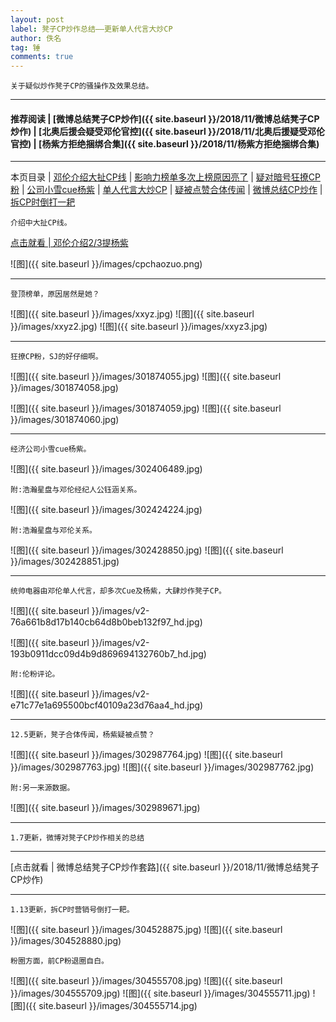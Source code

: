 ```yaml
---
layout: post
label: 凳子CP炒作总结——更新单人代言大炒CP
author: 佚名
tag: 锤
comments: true
---
```


    关于疑似炒作凳子CP的骚操作及效果总结。

---
#### 推荐阅读 \| [微博总结凳子CP炒作]({{ site.baseurl }}/2018/11/微博总结凳子CP炒作) \| [北奥后援会疑受邓伦官控]({{ site.baseurl }}/2018/11/北奥后援疑受邓伦官控) \| [杨紫方拒绝捆绑合集]({{ site.baseurl }}/2018/11/杨紫方拒绝捆绑合集) 
---

本页目录 \| [邓伦介绍大扯CP线](#dxjja) \| [影响力榜单多次上榜原因亮了](#dxjjb) \| [疑对暗号狂撩CP粉](#dxjjc) \| [公司小雪cue杨紫](#dxjjd) \| [单人代言大炒CP](#dxjje) \| [疑被点赞合体传闻](#dxjjf) \| [微博总结CP炒作](#dxjjg) \| [拆CP时倒打一耙](#dxjjh)


<a class="anchor" name="dxjja"></a>

    介绍中大扯CP线。

[点击就看 | 邓伦介绍2/3提杨紫](http://t.cn/EhoTM4y?m=4291688333189717&u=6080414928)

![图]({{ site.baseurl }}/images/cpchaozuo.png)

---

<a class="anchor" name="dxjjb"></a>

    登顶榜单，原因居然是她？


![图]({{ site.baseurl }}/images/xxyz.jpg)
![图]({{ site.baseurl }}/images/xxyz2.jpg)
![图]({{ site.baseurl }}/images/xxyz3.jpg)

---

<a class="anchor" name="dxjjc"></a>

    狂撩CP粉，SJ的好仔细啊。


![图]({{ site.baseurl }}/images/301874055.jpg)
![图]({{ site.baseurl }}/images/301874058.jpg)

![图]({{ site.baseurl }}/images/301874059.jpg)
![图]({{ site.baseurl }}/images/301874060.jpg)

---

<a class="anchor" name="dxjjd"></a>

    经济公司小雪cue杨紫。

![图]({{ site.baseurl }}/images/302406489.jpg)
    
    附:浩瀚星盘与邓伦经纪人公钰涵关系。

![图]({{ site.baseurl }}/images/302424224.jpg)

    
    附:浩瀚星盘与邓伦关系。
    
![图]({{ site.baseurl }}/images/302428850.jpg)
![图]({{ site.baseurl }}/images/302428851.jpg)

---

<a class="anchor" name="dxjje"></a>

    统帅电器由邓伦单人代言，却多次Cue及杨紫，大肆炒作凳子CP。
    
![图]({{ site.baseurl }}/images/v2-76a661b8d17b140cb64d8b0beb132f97_hd.jpg)

![图]({{ site.baseurl }}/images/v2-193b0911dcc09d4b9d869694132760b7_hd.jpg)

    附:伦粉评论。

![图]({{ site.baseurl }}/images/v2-e71c77e1a695500bcf40109a23d76aa4_hd.jpg)

---

<a class="anchor" name="dxjjf"></a>

    12.5更新，凳子合体传闻，杨紫疑被点赞？

![图]({{ site.baseurl }}/images/302987764.jpg)
![图]({{ site.baseurl }}/images/302987763.jpg)
![图]({{ site.baseurl }}/images/302987762.jpg)

    
    附:另一来源数据。
    
![图]({{ site.baseurl }}/images/302989671.jpg)

---

<a class="anchor" name="dxjjg"></a>

    1.7更新，微博对凳子CP炒作相关的总结

---

[点击就看 | 微博总结凳子CP炒作套路]({{ site.baseurl }}/2018/11/微博总结凳子CP炒作)

---


<a class="anchor" name="dxjjh"></a>

    1.13更新，拆CP时营销号倒打一耙。

![图]({{ site.baseurl }}/images/304528875.jpg)
![图]({{ site.baseurl }}/images/304528880.jpg)

<a class="anchor" name="dxjji"></a>

    粉圈方面，前CP粉退圈自白。

![图]({{ site.baseurl }}/images/304555708.jpg)
![图]({{ site.baseurl }}/images/304555709.jpg)
![图]({{ site.baseurl }}/images/304555711.jpg)
![图]({{ site.baseurl }}/images/304555714.jpg)